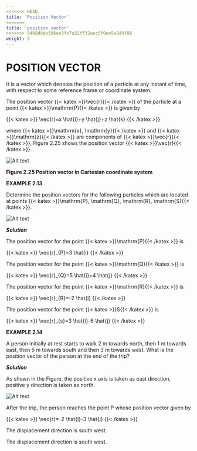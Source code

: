 ```yaml
---
<<<<<<< HEAD
title: 'Position Vector'
=======
title: 'position vector'
>>>>>>> 9468d8de506ee3fe7a32ff32aec5f0ee5a849f86
weight: 5
---
```


# POSITION VECTOR

It is a vector which denotes the position of a particle at any instant of time, with respect to some reference frame or coordinate system.

The position vector {{< katex >}}\vec{r}{{< /katex >}} of the particle at a point {{< katex >}}\mathrm{P}{{< /katex >}} is given by

{{< katex >}}
\vec{r}=x \hat{i}+y \hat{j}+z \hat{k}
{{< /katex >}}

where {{< katex >}}\mathrm{x}, \mathrm{y}{{< /katex >}} and {{< katex >}}\mathrm{z}{{< /katex >}} are components of {{< katex >}}\vec{r}{{< /katex >}}, Figure 2.25 shows the position vector {{< katex >}}\vec{r}{{< /katex >}}.

![Alt text](<./fig-2.25.png>)

**Figure 2.25 Position vector in Cartesian coordinate system**

**EXAMPLE 2.13**

Determine the position vectors for the following particles which are located at points {{< katex >}}\mathrm{P}, \mathrm{Q}, \mathrm{R}, \mathrm{S}{{< /katex >}}.

![Alt text](<./eg-2.15.png>)

**_Solution_**

The position vector for the point {{< katex >}}\mathrm{P}{{< /katex >}} is

{{< katex >}}
\vec{r}_{P}=3 \hat{i}
{{< /katex >}}

The position vector for the point {{< katex >}}\mathrm{Q}{{< /katex >}} is

{{< katex >}}
\vec{r}_{Q}=5 \hat{i}+4 \hat{j}
{{< /katex >}}

The position vector for the point {{< katex >}}\mathrm{R}{{< /katex >}} is

{{< katex >}}
\vec{r}_{R}=-2 \hat{i}
{{< /katex >}}

The position vector for the point {{< katex >}}S{{< /katex >}} is

{{< katex >}}
\vec{r}_{s}=3 \hat{i}-6 \hat{j}
{{< /katex >}}

**EXAMPLE 2.14**

A person initially at rest starts to walk 2 m towards north, then 1 m towards east, then 5 m towards south and then 3 m towards west. What is the position vector of the person at the end of the trip?

**_Solution_**

As shown in the Figure, the positive x axis is taken as east direction, positive y direction is taken as north.

![Alt text](<./eg-2.14.png>)

After the trip, the person reaches the point $\mathrm{P}$ whose position vector given by

{{< katex >}}
\vec{r}=-2 \hat{i}-3 \hat{j}
{{< /katex >}}

The displacement direction is south west.

The displacement direction is south west.